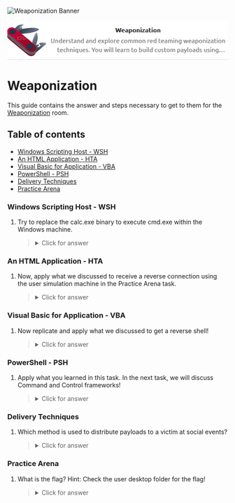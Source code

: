 ![Weaponization Banner](https://github.com/Kevinovitz/TryHackMe_Writeups/blob/main/weaponization/Banner_Cover.png")

<p align="center">
   <img src="https://github.com/Kevinovitz/TryHackMe_Writeups/blob/main/weaponization/Weaponization_Cover.png" alt="Weaponization Logo">
</p>

# Weaponization

This guide contains the answer and steps necessary to get to them for the [Weaponization](https://tryhackme.com/room/weaponization) room.

## Table of contents

- [Windows Scripting Host - WSH](#windows-scripting-host---wsh)
- [An HTML Application - HTA](#an-html-application---hta)
- [Visual Basic for Application - VBA](#visual-basic-for-application---vba)
- [PowerShell - PSH](#powershell---psh)
- [Delivery Techniques](#delivery-techniques)
- [Practice Arena ](#practice-arena)

### Windows Scripting Host - WSH


1. Try to replace the calc.exe binary to execute cmd.exe within the Windows machine.

   

   ><details><summary>Click for answer</summary></details>

### An HTML Application - HTA


1. Now, apply what we discussed to receive a reverse connection using the user simulation machine in the Practice Arena task.


   

   ><details><summary>Click for answer</summary></details>

### Visual Basic for Application - VBA


1. Now replicate and apply what we discussed to get a reverse shell!


   

   ><details><summary>Click for answer</summary></details>

### PowerShell - PSH


1. Apply what you learned in this task. In the next task, we will discuss Command and Control frameworks! 

   

   ><details><summary>Click for answer</summary></details>

### Delivery Techniques


1. Which method is used to distribute payloads to a victim at social events?

   

   ><details><summary>Click for answer</summary></details>

### Practice Arena 



1. What is the flag? Hint: Check the user desktop folder for the flag! 

   

   ><details><summary>Click for answer</summary></details>
